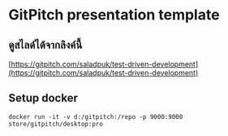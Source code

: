 # GitPitch presentation template

## ดูสไลด์ได้จากลิงค์นี้
[https://gitpitch.com/saladpuk/test-driven-development](https://gitpitch.com/saladpuk/test-driven-development)

## Setup docker
```
docker run -it -v d:/gitpitch:/repo -p 9000:9000 store/gitpitch/desktop:pro
```
